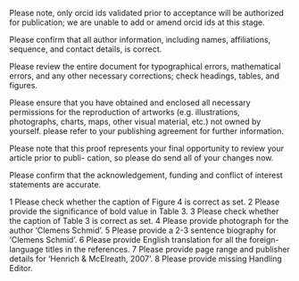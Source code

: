 Please note, only orcid ids validated prior to acceptance will be authorized for publication; we
are unable to add or amend orcid ids at this stage.

Please confirm that all author information, including names, affiliations, sequence, and contact
details, is correct.

Please review the entire document for typographical errors, mathematical errors, and any other
necessary corrections; check headings, tables, and figures.

Please ensure that you have obtained and enclosed all necessary permissions for the reproduction
of artworks (e.g. illustrations, photographs, charts, maps, other visual material, etc.) not owned
by yourself. please refer to your publishing agreement for further information.

Please note that this proof represents your final opportunity to review your article prior to publi-
cation, so please do send all of your changes now.

Please confirm that the acknowledgement, funding and conflict of interest statements are
accurate.

1 Please check whether the caption of Figure 4 is correct as set.
2 Please provide the significance of bold value in Table 3.
3 Please check whether the caption of Table 3 is correct as set.
4 Please provide photograph for the author ‘Clemens Schmid’.
5 Please provide a 2-3 sentence biography for ‘Clemens Schmid’.
6 Please provide English translation for all the foreign-language titles in the references.
7 Please provide page range and publisher details for ‘Henrich & McElreath, 2007’.
8 Please provide missing Handling Editor.
